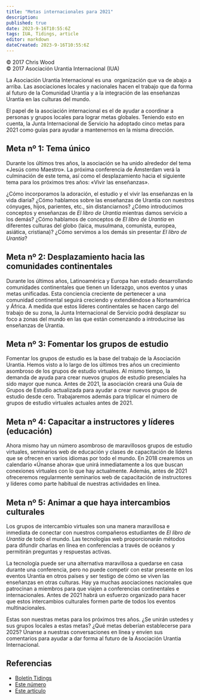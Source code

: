 ```yaml
---
title: "Metas internacionales para 2021"
description: 
published: true
date: 2023-9-16T10:55:6Z
tags: IUA, Tidings, article
editor: markdown
dateCreated: 2023-9-16T10:55:6Z
---
```


<p class="v-card v-sheet theme--light gray lighten-3 px-2">© 2017 Chris Wood<br>© 2017 Asociación Urantia Internacional (IUA)</p>


La Asociación Urantia Internacional es una  organización que va de abajo a arriba. Las asociaciones locales y nacionales hacen el trabajo que da forma al futuro de la Comunidad Urantia y a la integración de las enseñanzas Urantia en las culturas del mundo.

El papel de la asociación internacional es el de ayudar a coordinar a personas y grupos locales para lograr metas globales. Teniendo esto en cuenta, la Junta Internacional de Servicio ha adoptado cinco metas para 2021 como guías para ayudar a mantenernos en la misma dirección.

## Meta nº 1: Tema único

Durante los últimos tres años, la asociación se ha unido alrededor del tema «Jesús como Maestro». La próxima conferencia de Ámsterdam verá la culminación de este tema, así como el desplazamiento hacia el siguiente tema para los próximos tres años: «Vivir las enseñanzas».

¿Cómo incorporamos la adoración, el estudio y el vivir las enseñanzas en la vida diaria? ¿Cómo hablamos sobre las enseñanzas de Urantia con nuestros cónyuges, hijos, parientes, etc., sin distanciarnos? ¿Cómo introducimos conceptos y enseñanzas de _El libro de Urantia_ mientras damos servicio a los demás? ¿Cómo hablamos de conceptos de _El libro de Urantia_ en diferentes culturas del globo (laica, musulmana, comunista, europea, asiática, cristiana)? ¿Cómo servimos a los demás sin presentar _El libro de Urantia_?

## Meta nº 2: Desplazamiento hacia las comunidades continentales

Durante los últimos años, Latinoamérica y Europa han estado desarrollando comunidades continentales que tienen un liderazgo, unos eventos y unas metas unificadas. Esta conciencia creciente de pertenecer a una comunidad continental seguirá creciendo y extendiéndose a Norteamérica y África. A medida que estos líderes continentales se hacen cargo del trabajo de su zona, la Junta Internacional de Servicio podrá desplazar su foco a zonas del mundo en las que están comenzando a introducirse las enseñanzas de Urantia.

## Meta nº 3: Fomentar los grupos de estudio

Fomentar los grupos de estudio es la base del trabajo de la Asociación Urantia. Hemos visto a lo largo de los últimos tres años un crecimiento asombroso de los grupos de estudio virtuales. Al mismo tiempo, la demanda de ayuda para crear nuevos grupos de estudio presenciales ha sido mayor que nunca. Antes de 2021, la asociación creará una Guía de Grupos de Estudio actualizada para ayudar a crear nuevos grupos de estudio desde cero. Trabajaremos además para triplicar el número de grupos de estudio virtuales actuales antes de 2021.

## Meta nº 4: Capacitar a instructores y líderes (educación)

Ahora mismo hay un número asombroso de maravillosos grupos de estudio virtuales, seminarios web de educación y clases de capacitación de líderes que se ofrecen en varios idiomas por todo el mundo. En 2018 crearemos un calendario «Únanse ahora» que unirá inmediatamente a los que buscan conexiones virtuales con lo que hay actualmente. Además, antes de 2021 ofreceremos regularmente seminarios web de capacitación de instructores y líderes como parte habitual de nuestras actividades en línea.

## Meta nº 5: Animar a que haya intercambios culturales

Los grupos de intercambio virtuales son una manera maravillosa e inmediata de conectar con nuestros compañeros estudiantes de _El libro de Urantia_ de todo el mundo. Las tecnologías web proporcionarán métodos para difundir charlas en línea en conferencias a través de océanos y permitirán preguntas y respuestas activas.

La tecnología puede ser una alternativa maravillosa a quedarse en casa durante una conferencia, pero no puede competir con estar presente en los eventos Urantia en otros países y ser testigo de cómo se viven las enseñanzas en otras culturas. Hay ya muchas asociaciones nacionales que patrocinan a miembros para que viajen a conferencias continentales e internacionales. Antes de 2021 habrá un esfuerzo organizado para hacer que estos intercambios culturales formen parte de todos los eventos multinacionales.

Estas son nuestras metas para los próximos tres años. ¿Se unirán ustedes y sus grupos locales a estas metas? ¿Qué metas deberían establecerse para 2025? Únanse a nuestras conversaciones en línea y envíen sus comentarios para ayudar a dar forma al futuro de la Asociación Urantia Internacional.

## Referencias

- [Boletín Tidings](https://urantia-association.org/acerca-del-boletin-tidings/?lang=es)
- [Este número](https://urantia-association.org/newsletter/tidings-diciembre-2017/?lang=es)
- [Este artículo](https://urantia-association.org/metas-internacionales-para-2021/?lang=es)

